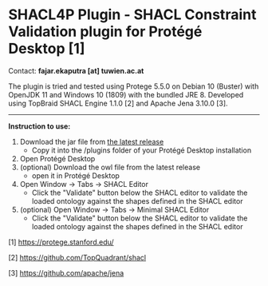 # SHACL4P Plugin - SHACL Constraint Validation plugin for Protégé Desktop [1]

Contact: **fajar.ekaputra [at] tuwien.ac.at**

The plugin is tried and tested using Protege 5.5.0 on Debian 10 (Buster) with OpenJDK 11 and Windows 10 (1809) with the bundled JRE 8.
Developed using TopBraid SHACL Engine 1.1.0 [2] and Apache Jena 3.10.0 [3].

----

**Instruction to use:**
1. Download the jar file from [the latest release](https://github.com/fekaputra/shacl-plugin/releases)
    * Copy it into the /plugins folder of your Protégé Desktop installation
1. Open Protégé Desktop
1. (optional) Download the owl file from the latest release
    * open it in Protégé Desktop
1. Open Window -> Tabs -> SHACL Editor
    * Click the "Validate" button below the SHACL editor to validate the loaded ontology against the shapes defined in the SHACL editor
1. (optional) Open Window -> Tabs -> Minimal SHACL Editor
    * Click the "Validate" button below the SHACL editor to validate the loaded ontology against the shapes defined in the SHACL editor

[1] https://protege.stanford.edu/

[2] https://github.com/TopQuadrant/shacl

[3] https://github.com/apache/jena
